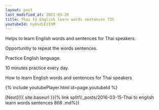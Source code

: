 ```yaml
---
layout: post
last_modified_at: 2021-03-29
title: Thai to English learn words sentences 735 
youtubeId: hyXsdiEzIhM
---
```

 
 
Helps to learn English words and sentences for Thai speakers.

Opportunitiy to repeat the words sentences. 

Practice English language. 
 
10 minutes practice every day. 
 
How to learn English words and sentences for Thai speakers 
 
{% include youtubePlayer.html id=page.youtubeId %}
 
 
[Next]({{ site.baseurl }}{% link  split1/_posts/2016-03-15-Thai to english learn words sentences 868 .md%})
 
